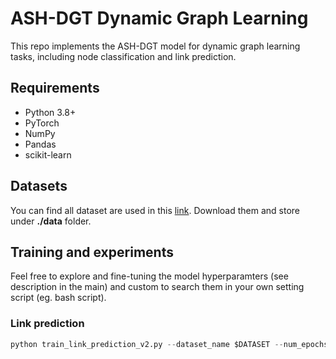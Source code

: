 # ASH-DGT Dynamic Graph Learning

This repo implements the ASH-DGT model for dynamic graph learning tasks, including node classification and link prediction.

## Requirements

- Python 3.8+
- PyTorch
- NumPy
- Pandas
- scikit-learn

## Datasets
You can find all dataset are used in this [link](https://zenodo.org/records/7213796#.Y1cO6y8r30o). Download them and store under **./data** folder.

## Training and experiments
Feel free to explore and fine-tuning the model hyperparamters (see description in the main) and custom to search them in your own setting script (eg. bash script).

### Link prediction
```python
python train_link_prediction_v2.py --dataset_name $DATASET --num_epochs 50 --lr 0.001 --dropout 0.1 --hidden_dim 64 --embedding_dim 64 --num_sampled_neighbors 20
```






